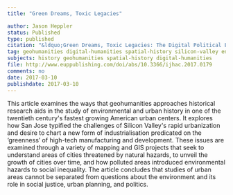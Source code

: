 ```yaml
---
title: "Green Dreams, Toxic Legacies"

author: Jason Heppler
status: Published
type: published
citation: "&ldquo;Green Dreams, Toxic Legacies: The Digital Political Ecology of Silicon Valley&rdquo;, <em>International Journal of Humanities and Arts Computing</em>, vol. 11, no. 1 (March 2017): 68-85. DOI 10.3366/ijhac.2017.0179"
tag: geohumanities digital-humanities spatial-history silicon-valley environmental-history
subjects: history geohumanities spatial-history digital-humanities
file: http://www.euppublishing.com/doi/abs/10.3366/ijhac.2017.0179
comments: no
date: 2017-03-10
publishdate: 2017-03-10
---
```


This article examines the ways that geohumanities approaches historical research aids in the study of environmental and urban history in one of the twentieth century's fastest growing American urban centers. It explores how San Jose typified the challenges of Silicon Valley's rapid urbanization and desire to chart a new form of industrialisation predicated on the ‘greenness’ of high-tech manufacturing and development. These issues are examined through a variety of mapping and GIS projects that seek to understand areas of cities threatened by natural hazards, to unveil the growth of cities over time, and how polluted areas introduced environmental hazards to social inequality. The article concludes that studies of urban areas cannot be separated from questions about the environment and its role in social justice, urban planning, and politics.
